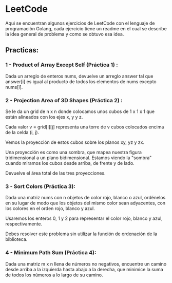 # LeetCode
Aquì se encuentran algunos ejercicios de LeetCode con el lenguaje de programaciòn Golang, cada ejercicio tiene un readme en el cual se describe la idea general de problema y como se obtuvo esa idea.

## Practicas:
### 1 - Product of Array Except Self (Práctica 1) : 

Dada un arreglo de enteros nums, devuelve un arreglo answer tal que answer[i] es igual al producto de todos los elementos de nums excepto nums[i].

### 2 - Projection Area of 3D Shapes (Práctica 2) : 

Se le da un grid de n x n donde colocamos unos cubos de 1 x 1 x 1 que están alineados con los ejes x, y y z.

Cada valor v = grid[i][j] representa una torre de v cubos colocados encima de la celda (i, j).

Vemos la proyección de estos cubos sobre los planos xy, yz y zx.

Una proyección es como una sombra, que mapea nuestra figura tridimensional a un plano bidimensional. Estamos viendo la "sombra" cuando miramos los cubos desde arriba, de frente y de lado.

Devuelve el área total de las tres proyecciones.
### 3 - Sort Colors (Práctica 3):
Dada una matriz nums con n objetos de color rojo, blanco o azul, ordénelos en su lugar de modo que los objetos del mismo color sean adyacentes, con los colores en el orden rojo, blanco y azul.

Usaremos los enteros 0, 1 y 2 para representar el color rojo, blanco y azul, respectivamente.

Debes resolver este problema sin utilizar la función de ordenación de la biblioteca.

### 4 - Minimum Path Sum (Práctica 4): 

Dada una matriz m x n llena de números no negativos, encuentre un camino desde arriba a la izquierda hasta abajo a la derecha, que minimice la suma de todos los números a lo largo de su camino.

